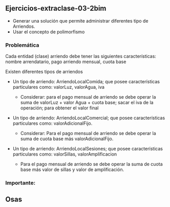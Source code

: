 ## Ejercicios-extraclase-03-2bim

* Generar una solución que permite administrar diferentes tipo de Arriendos.
* Usar el concepto de polimorfismo

### Problemática

Cada entidad (clase) arriendo debe tener las siguientes características: nombre arrendatario, pago arriendo mensual, cuota base

Existen diferentes tipos de arriendos

* Un tipo de arriendo: ArriendoLocalComida; que posee características particulares como: valorLuz, valorAgua, iva
  * Considerar: para el pago mensual de arriendo se debe operar la suma de valorLuz + valor Agua + cuota base; sacar
  el iva de la operación; para obtener el valor final

* Un tipo de arriendo: ArriendoLocalComercial; que posee características particulares como: valorAdicionalFijo.
  * Considerar: Para el pago mensual de arriendo se debe operar la suma de cuota base más valorAdicionalFijo.

* Un tipo de arriendo: ArriendoLocalSesiones; que posee características particulares como: valorSillas, valorAmplificacion
  * Para el pago mensual de arriendo se debe operar la suma de cuota base más valor de sillas y valor de amplificación.


### Importante:
## Osas
